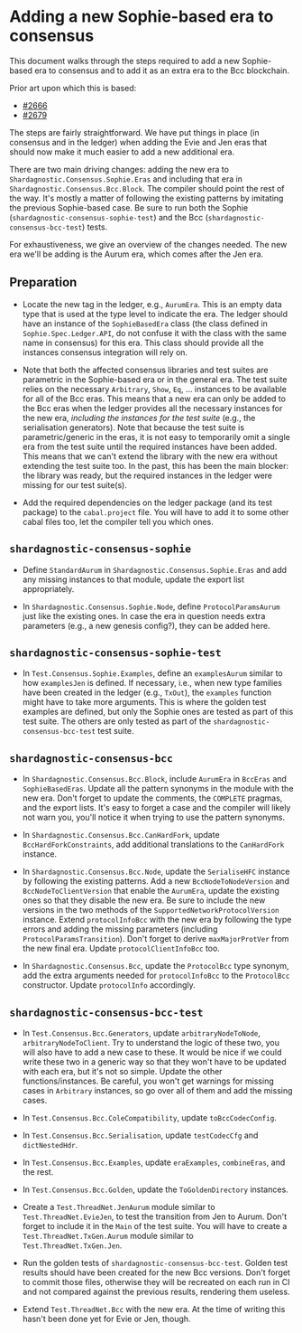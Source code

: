 # Adding a new Sophie-based era to consensus

This document walks through the steps required to add a new Sophie-based era to
consensus and to add it as an extra era to the Bcc blockchain.

Prior art upon which this is based:
* [#2666](https://github.com/The-Blockchain-Company/shardagnostic-network/pull/2666)
* [#2679](https://github.com/The-Blockchain-Company/shardagnostic-network/pull/2679)

The steps are fairly straightforward. We have put things in place (in consensus
and in the ledger) when adding the Evie and Jen eras that should now make it
much easier to add a new additional era.

There are two main driving changes: adding the new era to
`Shardagnostic.Consensus.Sophie.Eras` and including that era in
`Shardagnostic.Consensus.Bcc.Block`. The compiler should point the rest of the
way. It's mostly a matter of following the existing patterns by imitating the
previous Sophie-based case. Be sure to run both the Sophie
(`shardagnostic-consensus-sophie-test`) and the Bcc
(`shardagnostic-consensus-bcc-test`) tests.

For exhaustiveness, we give an overview of the changes needed. The new era we'll
be adding is the Aurum era, which comes after the Jen era.

## Preparation

* Locate the new tag in the ledger, e.g., `AurumEra`. This is an empty data
  type that is used at the type level to indicate the era. The ledger should
  have an instance of the `SophieBasedEra` class (the class defined in
  `Sophie.Spec.Ledger.API`, do not confuse it with the class with the same name
  in consensus) for this era. This class should provide all the instances
  consensus integration will rely on.

* Note that both the affected consensus libraries and test suites are parametric
  in the Sophie-based era or in the general era. The test suite relies on the
  necessary `Arbitrary`, `Show`, `Eq`, ... instances to be available for all of
  the Bcc eras. This means that a new era can only be added to the Bcc
  eras when the ledger provides all the necessary instances for the new era,
  *including the instances for the test suite* (e.g., the serialisation
  generators). Note that because the test suite is parametric/generic in the
  eras, it is not easy to temporarily omit a single era from the test suite
  until the required instances have been added. This means that we can't extend
  the library with the new era without extending the test suite too. In the
  past, this has been the main blocker: the library was ready, but the required
  instances in the ledger were missing for our test suite(s).

* Add the required dependencies on the ledger package (and its test package) to
  the `cabal.project` file. You will have to add it to some other cabal files
  too, let the compiler tell you which ones.

## `shardagnostic-consensus-sophie`

* Define `StandardAurum` in `Shardagnostic.Consensus.Sophie.Eras` and add any
  missing instances to that module, update the export list appropriately.

* In `Shardagnostic.Consensus.Sophie.Node`, define `ProtocolParamsAurum` just like
  the existing ones. In case the era in question needs extra parameters (e.g., a
  new genesis config?), they can be added here.

## `shardagnostic-consensus-sophie-test`

* In `Test.Consensus.Sophie.Examples`, define an `examplesAurum` similar to
  how `examplesJen` is defined. If necessary, i.e., when new type families have
  been created in the ledger (e.g., `TxOut`), the `examples` function might have
  to take more arguments. This is where the golden test examples are defined,
  but only the Sophie ones are tested as part of this test suite. The others
  are only tested as part of the `shardagnostic-consensus-bcc-test` test suite.

## `shardagnostic-consensus-bcc`

* In `Shardagnostic.Consensus.Bcc.Block`, include `AurumEra` in `BccEras`
  and `SophieBasedEras`. Update all the pattern synonyms in the module with the
  new era. Don't forget to update the comments, the `COMPLETE` pragmas, and the
  export lists. It's easy to forget a case and the compiler will likely not warn
  you, you'll notice it when trying to use the pattern synonyms.

* In `Shardagnostic.Consensus.Bcc.CanHardFork`, update
  `BccHardForkConstraints`, add additional translations to the `CanHardFork`
  instance.

* In `Shardagnostic.Consensus.Bcc.Node`, update the `SerialiseHFC` instance by
  following the existing patterns. Add a new `BccNodeToNodeVersion` and
  `BccNodeToClientVersion` that enable the `AurumEra`, update the existing
  ones so that they disable the new era. Be sure to include the new versions in
  the two methods of the `SupportedNetworkProtocolVersion` instance. Extend
  `protocolInfoBcc` with the new era by following the type errors and adding
  the missing parameters (including `ProtocolParamsTransition`). Don't forget to
  derive `maxMajorProtVer` from the new final era. Update
  `protocolClientInfoBcc` too.

* In `Shardagnostic.Consensus.Bcc`, update the `ProtocolBcc` type synonym,
  add the extra arguments needed for `protocolInfoBcc` to the
  `ProtocolBcc` constructor. Update `protocolInfo` accordingly.

## `shardagnostic-consensus-bcc-test`

* In `Test.Consensus.Bcc.Generators`, update `arbitraryNodeToNode`,
  `arbitraryNodeToClient`. Try to understand the logic of these two, you will
  also have to add a new case to these. It would be nice if we could write these
  two in a generic way so that they won't have to be updated with each era, but
  it's not so simple. Update the other functions/instances. Be careful, you
  won't get warnings for missing cases in `Arbitrary` instances, so go over all
  of them and add the missing cases.

* In `Test.Consensus.Bcc.ColeCompatibility`, update `toBccCodecConfig`.

* In `Test.Consensus.Bcc.Serialisation`, update `testCodecCfg` and
  `dictNestedHdr`.

* In `Test.Consensus.Bcc.Examples`, update `eraExamples`, `combineEras`, and
  the rest.

* In `Test.Consensus.Bcc.Golden`, update the `ToGoldenDirectory` instances.

* Create a `Test.ThreadNet.JenAurum` module similar to
  `Test.ThreadNet.EvieJen`, to test the transition from Jen to Aurum.
  Don't forget to include it in the `Main` of the test suite. You will have to
  create a `Test.ThreadNet.TxGen.Aurum` module similar to
  `Test.ThreadNet.TxGen.Jen`.

* Run the golden tests of `shardagnostic-consensus-bcc-test`. Golden test
  results should have been created for the new Bcc versions. Don't forget to
  commit those files, otherwise they will be recreated on each run in CI and not
  compared against the previous results, rendering them useless.

* Extend `Test.ThreadNet.Bcc` with the new era. At the time of writing this
  hasn't been done yet for Evie or Jen, though.
